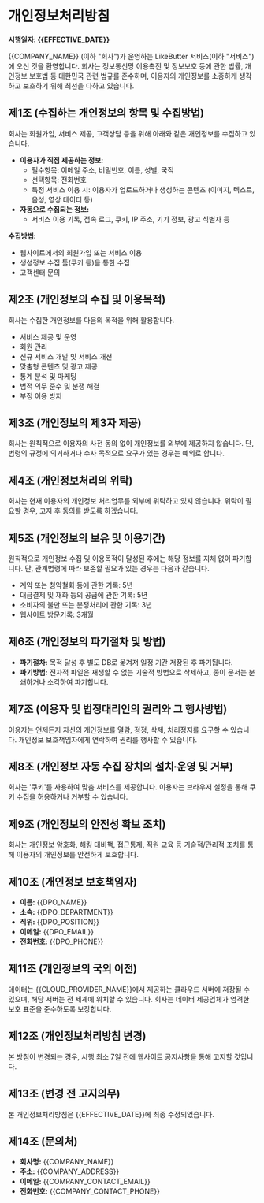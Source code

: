 # 개인정보처리방침

**시행일자: {{EFFECTIVE_DATE}}**

{{COMPANY_NAME}} (이하 "회사")가 운영하는 LikeButter 서비스(이하 "서비스")에 오신 것을 환영합니다. 회사는 정보통신망 이용촉진 및 정보보호 등에 관한 법률, 개인정보 보호법 등 대한민국 관련 법규를 준수하며, 이용자의 개인정보를 소중하게 생각하고 보호하기 위해 최선을 다하고 있습니다.

## 제1조 (수집하는 개인정보의 항목 및 수집방법)
회사는 회원가입, 서비스 제공, 고객상담 등을 위해 아래와 같은 개인정보를 수집하고 있습니다.
* **이용자가 직접 제공하는 정보:**
    * 필수항목: 이메일 주소, 비밀번호, 이름, 성별, 국적
    * 선택항목: 전화번호
    * 특정 서비스 이용 시: 이용자가 업로드하거나 생성하는 콘텐츠 (이미지, 텍스트, 음성, 영상 데이터 등)
* **자동으로 수집되는 정보:**
    * 서비스 이용 기록, 접속 로그, 쿠키, IP 주소, 기기 정보, 광고 식별자 등

**수집방법:**
* 웹사이트에서의 회원가입 또는 서비스 이용
* 생성정보 수집 툴(쿠키 등)을 통한 수집
* 고객센터 문의

## 제2조 (개인정보의 수집 및 이용목적)
회사는 수집한 개인정보를 다음의 목적을 위해 활용합니다.
* 서비스 제공 및 운영
* 회원 관리
* 신규 서비스 개발 및 서비스 개선
* 맞춤형 콘텐츠 및 광고 제공
* 통계 분석 및 마케팅
* 법적 의무 준수 및 분쟁 해결
* 부정 이용 방지

## 제3조 (개인정보의 제3자 제공)
회사는 원칙적으로 이용자의 사전 동의 없이 개인정보를 외부에 제공하지 않습니다. 단, 법령의 규정에 의거하거나 수사 목적으로 요구가 있는 경우는 예외로 합니다.

## 제4조 (개인정보처리의 위탁)
회사는 현재 이용자의 개인정보 처리업무를 외부에 위탁하고 있지 않습니다. 위탁이 필요할 경우, 고지 후 동의를 받도록 하겠습니다.

## 제5조 (개인정보의 보유 및 이용기간)
원칙적으로 개인정보 수집 및 이용목적이 달성된 후에는 해당 정보를 지체 없이 파기합니다. 단, 관계법령에 따라 보존할 필요가 있는 경우는 다음과 같습니다.
* 계약 또는 청약철회 등에 관한 기록: 5년
* 대금결제 및 재화 등의 공급에 관한 기록: 5년
* 소비자의 불만 또는 분쟁처리에 관한 기록: 3년
* 웹사이트 방문기록: 3개월

## 제6조 (개인정보의 파기절차 및 방법)
* **파기절차:** 목적 달성 후 별도 DB로 옮겨져 일정 기간 저장된 후 파기됩니다.
* **파기방법:** 전자적 파일은 재생할 수 없는 기술적 방법으로 삭제하고, 종이 문서는 분쇄하거나 소각하여 파기합니다.

## 제7조 (이용자 및 법정대리인의 권리와 그 행사방법)
이용자는 언제든지 자신의 개인정보를 열람, 정정, 삭제, 처리정지를 요구할 수 있습니다. 개인정보 보호책임자에게 연락하여 권리를 행사할 수 있습니다.

## 제8조 (개인정보 자동 수집 장치의 설치∙운영 및 거부)
회사는 '쿠키'를 사용하여 맞춤 서비스를 제공합니다. 이용자는 브라우저 설정을 통해 쿠키 수집을 허용하거나 거부할 수 있습니다.

## 제9조 (개인정보의 안전성 확보 조치)
회사는 개인정보 암호화, 해킹 대비책, 접근통제, 직원 교육 등 기술적/관리적 조치를 통해 이용자의 개인정보를 안전하게 보호합니다.

## 제10조 (개인정보 보호책임자)
* **이름:** {{DPO_NAME}}
* **소속:** {{DPO_DEPARTMENT}}
* **직위:** {{DPO_POSITION}}
* **이메일:** {{DPO_EMAIL}}
* **전화번호:** {{DPO_PHONE}}

## 제11조 (개인정보의 국외 이전)
데이터는 {{CLOUD_PROVIDER_NAME}}에서 제공하는 클라우드 서버에 저장될 수 있으며, 해당 서버는 전 세계에 위치할 수 있습니다. 회사는 데이터 제공업체가 엄격한 보호 표준을 준수하도록 보장합니다.

## 제12조 (개인정보처리방침 변경)
본 방침이 변경되는 경우, 시행 최소 7일 전에 웹사이트 공지사항을 통해 고지할 것입니다.

## 제13조 (변경 전 고지의무)
본 개인정보처리방침은 {{EFFECTIVE_DATE}}에 최종 수정되었습니다.

## 제14조 (문의처)
* **회사명:** {{COMPANY_NAME}}
* **주소:** {{COMPANY_ADDRESS}}
* **이메일:** {{COMPANY_CONTACT_EMAIL}}
* **전화번호:** {{COMPANY_CONTACT_PHONE}}